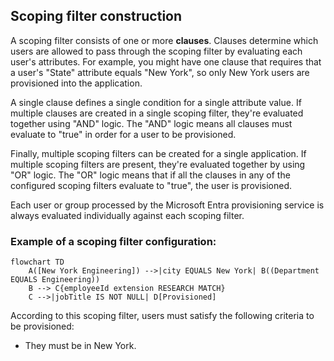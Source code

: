 ## Scoping filter construction

A scoping filter consists of one or more **clauses**. Clauses determine which users are allowed to pass through the scoping filter by evaluating each user's attributes. For example, you might have one clause that requires that a user's "State" attribute equals "New York", so only New York users are provisioned into the application.

A single clause defines a single condition for a single attribute value. If multiple clauses are created in a single scoping filter, they're evaluated together using "AND" logic. The "AND" logic means all clauses must evaluate to "true" in order for a user to be provisioned.

Finally, multiple scoping filters can be created for a single application. If multiple scoping filters are present, they're evaluated together by using "OR" logic. The "OR" logic means that if all the clauses in any of the configured scoping filters evaluate to "true", the user is provisioned.

Each user or group processed by the Microsoft Entra provisioning service is always evaluated individually against each scoping filter.

### Example of a scoping filter configuration:

```mermaid
flowchart TD
    A([New York Engineering]) -->|city EQUALS New York| B((Department EQUALS Engineering))
    B --> C{employeeId extension RESEARCH MATCH}
    C -->|jobTitle IS NOT NULL| D[Provisioned]
```

According to this scoping filter, users must satisfy the following criteria to be provisioned:
- They must be in New York.